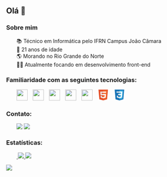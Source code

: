 ## Olá 👋


### Sobre mim

  📚 Técnico em Informática pelo IFRN Campus João Câmara  
  🤏 21 anos de idade  
  🌎 Morando no Rio Grande do Norte  
  👨‍💻 Atualmente focando em desenvolvimento front-end  

### Familiaridade com as seguintes tecnologias:
  <img src="https://cdn.jsdelivr.net/gh/devicons/devicon/icons/typescript/typescript-plain.svg" width="30" height="30"/> <img src="https://cdn.jsdelivr.net/gh/devicons/devicon/icons/javascript/javascript-original.svg" width="30" height="30"/> <img src="https://cdn.jsdelivr.net/gh/devicons/devicon/icons/react/react-original.svg" width="30" height="30"/> <img src="https://cdn.jsdelivr.net/gh/devicons/devicon/icons/nodejs/nodejs-original.svg" width="30" height="30"/> <img src="https://cdn.jsdelivr.net/gh/devicons/devicon/icons/java/java-original.svg" width="30" height="30"/> <img src="https://raw.githubusercontent.com/devicons/devicon/master/icons/html5/html5-original.svg" width="30" height="30"/> <img src="https://raw.githubusercontent.com/devicons/devicon/master/icons/css3/css3-original.svg" width="30" height="30"/>

### Contato:

<div>
  <a href = "mailto:pgiselio@gmail.com"><img src="https://img.shields.io/badge/Gmail-D14836?style=for-the-badge&logo=gmail&logoColor=white" target="_blank"></a>
<a href="https://www.linkedin.com/in/pedro-silva-a242641b9/" target="_blank"><img src="https://img.shields.io/badge/-LinkedIn-%230077B5?style=for-the-badge&logo=linkedin&logoColor=white" target="_blank"></a>   
</div>


### Estatísticas:

<div>
  <a href="https://github.com/pgiselio">
<img height="180em" src="https://github-readme-stats.vercel.app/api/top-langs/?username=pgiselio&layout=compact&langs_count=7&theme=codeSTACKr"/>
<img height="180em" src="https://github-readme-stats.vercel.app/api?username=pgiselio&show_icons=true&theme=codeSTACKr&include_all_commits=true&count_private=true"/>
  </a>
</div>          
          
![](https://visitor-badge.glitch.me/badge?page_id=pgiselio&left_text=Visitantes)

